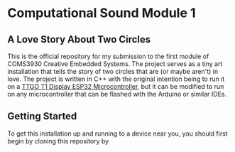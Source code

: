 # Computational Sound Module 1

## A Love Story About Two Circles

This is the official repository for my submission to the first module of COMS3930 Creative Embedded Systems.
The project serves as a tiny art installation that tells the story of two circles that are (or maybe aren't) in love.
The project is written in C++ with the original intention being to run it on a [TTGO T1 Display ESP32 Microcontroller](https://www.lilygo.cc/products/lilygo%C2%AE-ttgo-t-display-1-14-inch-lcd-esp32-control-board),
but it can be modified to run on any microcontroller that can be flashed with the Arduino or similar IDEs.

## Getting Started

To get this installation up and running to a device near you, you should first begin by cloning this repository by